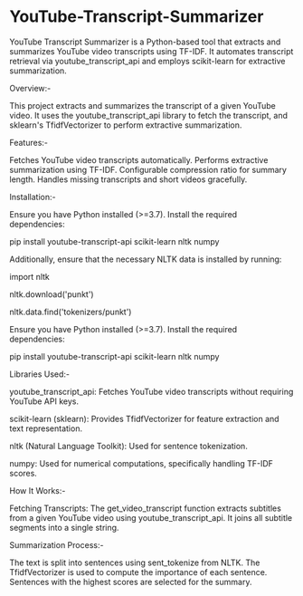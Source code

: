 # YouTube-Transcript-Summarizer
YouTube Transcript Summarizer is a Python-based tool that extracts and summarizes YouTube video transcripts using TF-IDF. It automates transcript retrieval via youtube_transcript_api and employs scikit-learn for extractive summarization.


Overview:-

This project extracts and summarizes the transcript of a given YouTube video. It uses the youtube_transcript_api library to fetch the transcript, and sklearn's TfidfVectorizer to perform extractive summarization.



Features:-

Fetches YouTube video transcripts automatically.
Performs extractive summarization using TF-IDF.
Configurable compression ratio for summary length.
Handles missing transcripts and short videos gracefully.



Installation:-

Ensure you have Python installed (>=3.7). Install the required dependencies:

pip install youtube-transcript-api scikit-learn nltk numpy

Additionally, ensure that the necessary NLTK data is installed by running:

import nltk

nltk.download('punkt')

nltk.data.find('tokenizers/punkt')

Ensure you have Python installed (>=3.7). Install the required dependencies:

pip install youtube-transcript-api scikit-learn nltk numpy


Libraries Used:-

youtube_transcript_api: Fetches YouTube video transcripts without requiring YouTube API keys.

scikit-learn (sklearn): Provides TfidfVectorizer for feature extraction and text representation.

nltk (Natural Language Toolkit): Used for sentence tokenization.

numpy: Used for numerical computations, specifically handling TF-IDF scores.



How It Works:-

Fetching Transcripts:
The get_video_transcript function extracts subtitles from a given YouTube video using 
youtube_transcript_api.
It joins all subtitle segments into a single string.


Summarization Process:-

The text is split into sentences using sent_tokenize from NLTK.
The TfidfVectorizer is used to compute the importance of each sentence.
Sentences with the highest scores are selected for the summary.

















